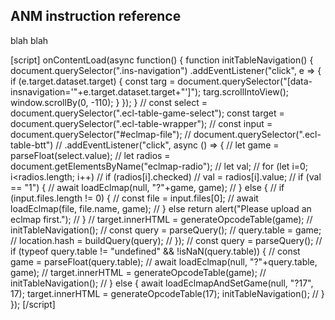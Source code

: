 ## ANM instruction reference

blah blah

<!--
Select game version:
<select class='ecl-table-game-select'>
    <option value="08">08 (Imperishable Night)</option>
    <option value="13">13 (Ten Desires)</option>
    <option value="14">14 (Double Dealing Character)</option>
    <option value="14.3">14.3 (Impossible Spell Card)</option>
    <option value="15">15 (Legacy of Lunatic Kingdom)</option>
    <option value="16">16 (Hidden Star in Four Seasons)</option>
    <option value="16.5">16.5 (Violent Disease)</option>
    <option selected value="17">17 (Wily Beast and Weakest Creature)</option>
</select>

Eclmap for instruction names:<br><br>
<input type="radio" id="radio-eclmap-default" name="eclmap-radio" value="1" checked>
<label for="radio-eclmap-default">Use default</label>

<input type="radio" id="radio-eclmap-custom" name="eclmap-radio" value="0">
<label for="radio-eclmap-custom"><input type="file" id="eclmap-file"></label>

<button class="ecl-table-btt">Get table</button>
-->
<div class='ecl-table-wrapper'></div>

[script]
onContentLoad(async function() {
    function initTableNavigation() {
        document.querySelector(".ins-navigation")
        .addEventListener("click", e => {
            if (e.target.dataset.target) {
                const targ = document.querySelector("[data-insnavigation='"+e.target.dataset.target+"']");
                targ.scrollIntoView();
                window.scrollBy(0, -110);
            }
        });
    }
//    const select = document.querySelector(".ecl-table-game-select");
    const target = document.querySelector(".ecl-table-wrapper");
//    const input = document.querySelector("#eclmap-file");
//    document.querySelector(".ecl-table-btt")
//        .addEventListener("click", async () => {
//            let game = parseFloat(select.value);
//            let radios = document.getElementsByName("eclmap-radio");
//            let val;
//            for (let i=0; i<radios.length; i++)
//                if (radios[i].checked)
//                    val = radios[i].value;
//            if (val == "1") {
//                await loadEclmap(null, "?"+game, game);
//            } else {
//                if (input.files.length != 0) {
//                    const file = input.files[0];
//                    await loadEclmap(file, file.name, game);
//                } else return alert("Please upload an eclmap first.");
//            }
//            target.innerHTML = generateOpcodeTable(game);
//            initTableNavigation();
//            const query = parseQuery();
//            query.table = game;
//            location.hash = buildQuery(query);
//        });
//    const query = parseQuery();
//    if (typeof query.table != "undefined" && !isNaN(query.table)) {
//        const game = parseFloat(query.table);
//        await loadEclmap(null, "?"+query.table, game);
//        target.innerHTML = generateOpcodeTable(game);
//        initTableNavigation();
//    } else {
        await loadEclmapAndSetGame(null, "?17", 17);
        target.innerHTML = generateOpcodeTable(17);
        initTableNavigation();
//    }
});
[/script]
